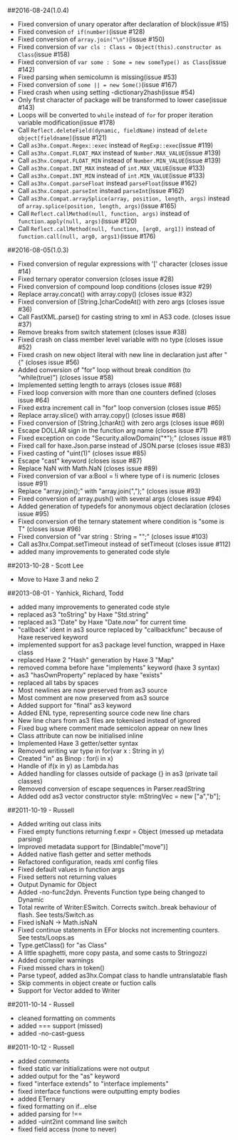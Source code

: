 ##2016-08-24(1.0.4)
 - Fixed conversion of unary operator after declaration of block(issue #15)
 - Fixed convesion ```of if(number)```(issue #128)
 - Fixed conversion of ```array.join("\n")```(issue #150)
 - Fixed conversion of ```var cls : Class = Object(this).constructor as Class```(issue #158)
 - Fixed conversion of ```var some : Some = new someType() as Class```(issue #142)
 - Fixed parsing when semicolumn is missing(issue #53)
 - Fixed conversion of ```some || = new Some()```(issue #167)
 - Fixed crash when using setting -dictionary2hash(issue #54)
 - Only first character of package will be transformed to lower case(issue #143)
 - Loops will be converted to ```while``` instead of ```for``` for proper iteration variable modification(issue #178)
 - Call ```Reflect.deleteField(dynamic, fieldName)``` instead of ```delete object[fieldname]```(issue #121)
 - Call ```as3hx.Compat.Regex::exec``` instead of ```RegExp::exec```(issue #119)
 - Call ```as3hx.Compat.FLOAT_MAX``` instead of ```Number.MAX_VALUE```(issue #139)
 - Call ```as3hx.Compat.FLOAT_MIN``` instead of ```Number.MIN_VALUE```(issue #139)
 - Call ```as3hx.Compat.INT_MAX``` instead of ```int.MAX_VALUE```(issue #133)
 - Call ```as3hx.Compat.INT_MIN``` instead of ```int.MIN_VALUE```(issue #133)
 - Call ```as3hx.Compat.parseFloat``` instead ```parseFloat```(issue #162)
 - Call ```as3hx.Compat.parseInt``` instead ```parseInt```(issue #162)
 - Call ```as3hx.Compat.arraySplice(array, position, length, args)``` instead of ```array.splice(position, length, args)```(issue #165)
 - Call ```Reflect.callMethod(null, function, args)``` instead of ```function.apply(null, args)```(issue #120)
 - Call ```Reflect.callMethod(null, function, [arg0, arg1])``` instead of ```function.call(null, arg0, args1)```(issue #176)
 
##2016-08-05(1.0.3)
 - Fixed conversion of regular expressions with '[' character (closes issue #14)
 - Fixed ternary operator conversion (closes issue #28)
 - Fixed conversion of compound loop conditions (closes issue #29)
 - Replace array.concat() with array.copy() (closes issue #32)
 - Fixed conversion of [String.]charCodeAt() with zero args (closes issue #36)
 - Call FastXML.parse() for casting string to xml in AS3 code. (closes issue #37)
 - Remove breaks from switch statement (closes issue #38)
 - Fixed crash on class member level variable with no type (closes issue #52)
 - Fixed crash on new object literal with new line in declaration just after "{" (closes issue #56)
 - Added conversion of "for" loop without break condition (to "while(true)") (closes issue #58)
 - Implemented setting length to arrays (closes issue #68)
 - Fixed loop conversion with more than one counters defined (closes issue #64)
 - Fixed extra increment call in "for" loop conversion (closes issue #65)
 - Replace array.slice() with array.copy() (closes issue #68)
 - Fixed conversion of [String.]charAt() with zero args (closes issue #69)
 - Escape DOLLAR sign in the function arg name (closes issue #71)
 - Fixed exception on code "Security.allowDomain("*");" (closes issue #81)
 - Fixed call for haxe.Json.parse instead of JSON.parse (closes issue #83)
 - Fixed casting of "uint(1)" (closes issue #85)
 - Escape "cast" keyword (closes issue #87)
 - Replace NaN with Math.NaN (closes issue #89)
 - Fixed conversion of var a:Bool = !i where type of i is numeric (closes issue #91)
 - Replace "array.join();" with "array.join(",");" (closes issue #93)
 - Fixed conversion of array.push() with several args (closes issue #94)
 - Added generation of typedefs for anonymous object declaration (closes issue #95)
 - Fixed conversion of the ternary statement where condition is "some is T" (closes issue #96)
 - Fixed conversion of "var string : String = "";" (closes issue #103)
 - Call  as3hx.Compat.setTimeout instead of setTimeout (closes issue #112)
 - added many improvements to generated code style

##2013-10-28 - Scott Lee
 - Move to Haxe 3 and neko 2

##2013-08-01 - Yanhick, Richard, Todd
 - added many improvements to generated code style
 - replaced as3 "toString" by Haxe "Std.string"
 - replaced as3 "Date" by Haxe "Date.now" for current time
 - "callback" ident in as3 source replaced by "callbackfunc" because of Haxe reserved keyword
 - implemented support for as3 package level function, wrapped in Haxe class
 - replaced Haxe 2 "Hash" generation by Haxe 3 "Map"
 - removed comma before haxe "implements" keyword (haxe 3 syntax)
 - as3 "hasOwnProperty" replaced by haxe "exists"
 - replaced all tabs by spaces
 - Most newlines are now preserved from as3 source
 - Most comment are now preserved from as3 source
 - Added support for "final" as3 keyword
 - Added ENL type, representing source code new line chars
 - New line chars from as3 files are tokenised instead of ignored
 - Fixed bug where comment made semicolon appear on new lines
 - Class attribute can now be initialised inline
 - Implemented Haxe 3 getter/setter syntax
 - Removed writing var type in for(var x : String in y)
 - Created "in" as Binop : for(i in x)
 - Handle of if(x in y) as Lambda.has
 - Added handling for classes outside of package {} in as3 (private tail classes)
 - Removed conversion of escape sequences in Parser.readString
 - Added odd as3 vector constructor style: mStringVec = new <String>["a","b"];

##2011-10-19 - Russell
 - Added writing out class inits
 - Fixed empty functions returning f.expr = Object (messed up metadata parsing)
 - Improved metadata support for [Bindable("move")]
 - Added native flash getter and setter methods
 - Refactored configuration, reads xml config files
 - Fixed default values in function args
 - Fixed setters not returning values
 - Output Dynamic for Object
 - Added -no-func2dyn. Prevents Function type being changed to Dynamic
 - Total rewrite of Writer:ESwitch. Corrects switch..break behaviour of flash. See tests/Switch.as
 - Fixed isNaN -> Math.isNaN
 - Fixed continue statements in EFor blocks not incrementing counters. See tests/Loops.as
 - Type.getClass() for "as Class"
 - A little spaghetti, more copy pasta, and some casts to Stringozzi
 - Added compiler warnings
 - Fixed missed chars in token()
 - Parse typeof, added as3hx.Compat class to handle untranslatable flash
 - Skip comments in object create or fuction calls
 - Support for Vector added to Writer

##2011-10-14 - Russell
 - cleaned formatting on comments
 - added === support (missed)
 - added -no-cast-guess 

##2011-10-12 - Russell
 - added comments
 - fixed static var initializations were not output
 - added output for the "as" keyword
 - fixed "interface extends" to "interface implements" 
 - fixed interface functions were outputting empty bodies
 - added ETernary
 - fixed formatting on if...else
 - added parsing for !==
 - added -uint2int command line switch
 - fixed field access (none to never)
